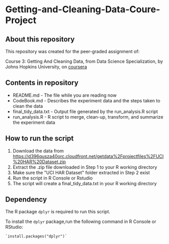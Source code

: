 # Getting-and-Cleaning-Data-Coure-Project

## About this repository

This repository was created for the peer-graded assignment of:

Course 3: Getting And Cleaning Data, from Data Science Specialization, by Johns Hopkins University, on [coursera](https://www.coursera.org/)

## Contents in repository

* README.md             - The file while you are reading now  
* CodeBook.md           - Describes the experiment data and the steps taken to clean the data  
* final_tidy_data.txt   - Output file generated by the run_analysis.R script  
* run_analysis.R        - R script to merge, clean-up, transform, and summarize the experiment data  

## How to run the script

1. Download the data from https://d396qusza40orc.cloudfront.net/getdata%2Fprojectfiles%2FUCI%20HAR%20Dataset.zip  
2. Extract the .zip file downloaded in Step 1 to your R working directory  
3. Make sure the "UCI HAR Dataset" folder extracted in Step 2 exist   
4. Run the script in R Console or Rstudio 
5. The script will create a final_tidy_data.txt in your R working directory  

## Dependency

The R package `dplyr` is required to run this script.  

To install the `dplyr` package,run the following command in R Console or RStudio:  

    `install.packages("dplyr")`  
